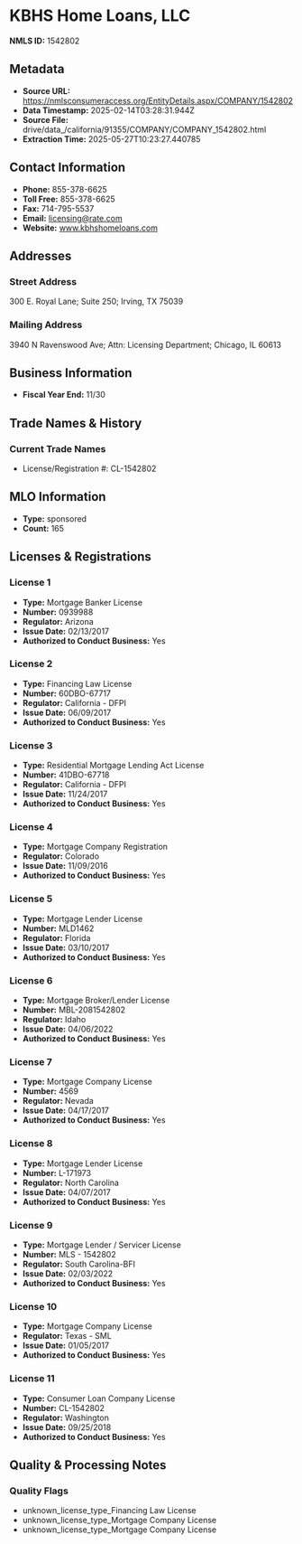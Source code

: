 # KBHS Home Loans, LLC

**NMLS ID:** 1542802

## Metadata
- **Source URL:** https://nmlsconsumeraccess.org/EntityDetails.aspx/COMPANY/1542802
- **Data Timestamp:** 2025-02-14T03:28:31.944Z
- **Source File:** drive/data_/california/91355/COMPANY/COMPANY_1542802.html
- **Extraction Time:** 2025-05-27T10:23:27.440785

## Contact Information
- **Phone:** 855-378-6625
- **Toll Free:** 855-378-6625
- **Fax:** 714-795-5537
- **Email:** licensing@rate.com
- **Website:** www.kbhshomeloans.com

## Addresses
### Street Address
300 E. Royal Lane; Suite 250; Irving, TX 75039

### Mailing Address
3940 N Ravenswood Ave; Attn: Licensing Department; Chicago, IL 60613

## Business Information
- **Fiscal Year End:** 11/30

## Trade Names & History
### Current Trade Names
- License/Registration #: CL-1542802

## MLO Information
- **Type:** sponsored
- **Count:** 165

## Licenses & Registrations

### License 1
- **Type:** Mortgage Banker License
- **Number:** 0939988
- **Regulator:** Arizona
- **Issue Date:** 02/13/2017
- **Authorized to Conduct Business:** Yes

### License 2
- **Type:** Financing Law License
- **Number:** 60DBO-67717
- **Regulator:** California - DFPI
- **Issue Date:** 06/09/2017
- **Authorized to Conduct Business:** Yes

### License 3
- **Type:** Residential Mortgage Lending Act License
- **Number:** 41DBO-67718
- **Regulator:** California - DFPI
- **Issue Date:** 11/24/2017
- **Authorized to Conduct Business:** Yes

### License 4
- **Type:** Mortgage Company Registration
- **Regulator:** Colorado
- **Issue Date:** 11/09/2016
- **Authorized to Conduct Business:** Yes

### License 5
- **Type:** Mortgage Lender License
- **Number:** MLD1462
- **Regulator:** Florida
- **Issue Date:** 03/10/2017
- **Authorized to Conduct Business:** Yes

### License 6
- **Type:** Mortgage Broker/Lender License
- **Number:** MBL-2081542802
- **Regulator:** Idaho
- **Issue Date:** 04/06/2022
- **Authorized to Conduct Business:** Yes

### License 7
- **Type:** Mortgage Company License
- **Number:** 4569
- **Regulator:** Nevada
- **Issue Date:** 04/17/2017
- **Authorized to Conduct Business:** Yes

### License 8
- **Type:** Mortgage Lender License
- **Number:** L-171973
- **Regulator:** North Carolina
- **Issue Date:** 04/07/2017
- **Authorized to Conduct Business:** Yes

### License 9
- **Type:** Mortgage Lender / Servicer License
- **Number:** MLS - 1542802
- **Regulator:** South Carolina-BFI
- **Issue Date:** 02/03/2022
- **Authorized to Conduct Business:** Yes

### License 10
- **Type:** Mortgage Company License
- **Regulator:** Texas - SML
- **Issue Date:** 01/05/2017
- **Authorized to Conduct Business:** Yes

### License 11
- **Type:** Consumer Loan Company License
- **Number:** CL-1542802
- **Regulator:** Washington
- **Issue Date:** 09/25/2018
- **Authorized to Conduct Business:** Yes

## Quality & Processing Notes
### Quality Flags
- unknown_license_type_Financing Law License
- unknown_license_type_Mortgage Company License
- unknown_license_type_Mortgage Company License
